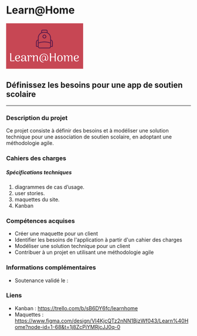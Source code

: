 # Learn@Home
![Image](logo.png)

## Définissez les besoins pour une app de soutien scolaire
------------
### Description du projet
Ce projet consiste à définir des besoins et à modéliser une solution technique pour une association de soutien scolaire, en adoptant une méthodologie agile.

### Cahiers des charges
##### Spécifications techniques
1. diagrammes de cas d’usage.
2. user stories.
3. maquettes du site.
4. Kanban

### Compétences acquises
- Créer une maquette pour un client
- Identifier les besoins de l'application à partir d'un cahier des charges
- Modéliser une solution technique pour un client
- Contribuer à un projet en utilisant une méthodologie agile

### Informations complémentaires
- Soutenance validé le : 

### Liens
- Kanban : https://trello.com/b/sB6DY6fc/learnhome
- Maquettes : https://www.figma.com/design/VI4KjcQTz2nNN1BjzWf043/Learn%40Home?node-id=1-68&t=1j8ZcPiYMRjcJJ0q-0
